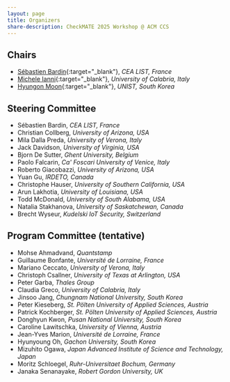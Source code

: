 ```yaml
---
layout: page
title: Organizers
share-description: CheckMATE 2025 Workshop @ ACM CCS
---
```


## Chairs

- [Sébastien Bardin](http://sebastien.bardin.free.fr/){:target="_blank"}, _CEA LIST, France_
- [Michele Ianni](https://iannim.github.io){:target="_blank"}, _University of Calabria, Italy_
- [Hyungon Moon](https://hyungon-moon.github.io/){:target="_blank"}, _UNIST, South Korea_

## Steering Committee

- Sébastien Bardin, _CEA LIST, France_
- Christian Collberg, _University of Arizona, USA_
- Mila Dalla Preda, _University of Verona, Italy_
- Jack Davidson, _University of Virginia, USA_
- Bjorn De Sutter, _Ghent University, Belgium_
- Paolo Falcarin, _Ca' Foscari University of Venice, Italy_
- Roberto Giacobazzi, _University of Arizona, USA_
- Yuan Gu, _IRDETO, Canada_
- Christophe Hauser, _University of Southern California, USA_
- Arun Lakhotia, _University of Louisiana, USA_
- Todd McDonald, _University of South Alabama, USA_
- Natalia Stakhanova, _University of Saskatchewan, Canada_
- Brecht Wyseur, _Kudelski IoT Security, Switzerland_

## Program Committee (tentative)

- Mohse	Ahmadvand, _Quantstamp_
- Guillaume Bonfante, _Université de Lorraine, France_
- Mariano Ceccato, _University of Verona, Italy_
- Christoph Csallner, _University of Texas at Arlington, USA_
- Peter	Garba, _Thales Group_
- Claudia Greco, _University of Calabria, Italy_
- Jinsoo	Jang, _Chungnam National University, South Korea_
- Peter	Kieseberg, _St. Pölten University of Applied Sciences, Austria_
- Patrick	Kochberger, _St. Pölten University of Applied Sciences, Austria_
- Donghyun	Kwon, _Pusan National University, South Korea_
- Caroline Lawitschka, _University of Vienna, Austria_
- Jean-Yves Marion, _Université de Lorraine, France_
- Hyunyoung	Oh, _Gachon University, South Korea_
- Mizuhito Ogawa, _Japan Advanced Institute of Science and Technology, Japan_
- Moritz Schloegel, _Ruhr-Universitaet Bochum, Germany_
- Janaka Senanayake, _Robert Gordon University, UK_
